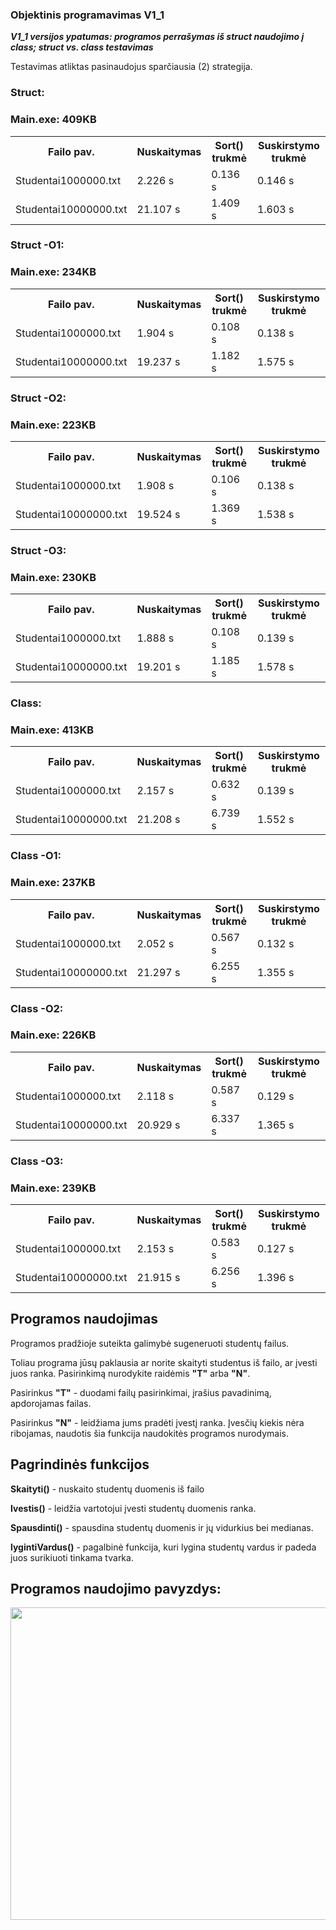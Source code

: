 <h3>Objektinis programavimas V1_1</h3>
<p><b><i>V1_1 versijos ypatumas: programos perrašymas iš struct naudojimo į class; struct vs. class testavimas</i></b></p>
<p>Testavimas atliktas pasinaudojus sparčiausia (2) strategija.</p>
<h3>Struct:</h3>
<h3>Main.exe: 409KB</h3>
<table>
    <tr>
        <th>Failo pav.</th>
        <th>Nuskaitymas</th>
        <th>Sort() trukmė</th>
        <th>Suskirstymo trukmė</th>
    </tr>
    <tr>
        <td>Studentai1000000.txt</td>
        <td>2.226 s</td>
        <td>0.136 s</td>
        <td>0.146 s</td>
    </tr>
    <tr>
        <td>Studentai10000000.txt</td>
        <td>21.107 s</td> 
        <td>1.409 s</td>
        <td>1.603 s</td>
    </tr>
</table>
<h3>Struct -O1:</h3>
<h3>Main.exe: 234KB</h3>
<table>
    <tr>
        <th>Failo pav.</th>
        <th>Nuskaitymas</th>
        <th>Sort() trukmė</th>
        <th>Suskirstymo trukmė</th>
    </tr>
    <tr>
        <td>Studentai1000000.txt</td>
        <td>1.904 s</td>
        <td>0.108 s</td>
        <td>0.138 s</td>
    </tr>
    <tr>
        <td>Studentai10000000.txt</td>
        <td>19.237 s</td> 
        <td>1.182 s</td>
        <td>1.575 s</td>
    </tr>
</table>
<h3>Struct -O2:</h3>
<h3>Main.exe: 223KB</h3>
<table>
    <tr>
        <th>Failo pav.</th>
        <th>Nuskaitymas</th>
        <th>Sort() trukmė</th>
        <th>Suskirstymo trukmė</th>
    </tr>
    <tr>
        <td>Studentai1000000.txt</td>
        <td>1.908 s</td>
        <td>0.106 s</td>
        <td>0.138 s</td>
    </tr>
    <tr>
        <td>Studentai10000000.txt</td>
        <td>19.524 s</td> 
        <td>1.369 s</td>
        <td>1.538 s</td>
    </tr>
</table>
<h3>Struct -O3:</h3>
<h3>Main.exe: 230KB</h3>
<table>
    <tr>
        <th>Failo pav.</th>
        <th>Nuskaitymas</th>
        <th>Sort() trukmė</th>
        <th>Suskirstymo trukmė</th>
    </tr>
    <tr>
        <td>Studentai1000000.txt</td>
        <td>1.888 s</td>
        <td>0.108 s</td>
        <td>0.139 s</td>
    </tr>
    <tr>
        <td>Studentai10000000.txt</td>
        <td>19.201 s</td> 
        <td>1.185 s</td>
        <td>1.578 s</td>
    </tr>
</table>
<h3>Class:</h3>
<h3>Main.exe: 413KB</h3>
<table>
    <tr>
        <th>Failo pav.</th>
        <th>Nuskaitymas</th>
        <th>Sort() trukmė</th>
        <th>Suskirstymo trukmė</th>
    </tr>
    <tr>
        <td>Studentai1000000.txt</td>
        <td>2.157 s</td>
        <td>0.632 s</td>
        <td>0.139 s</td>
    </tr>
    <tr>
        <td>Studentai10000000.txt</td>
        <td>21.208 s</td> 
        <td>6.739 s</td>
        <td>1.552 s</td>
    </tr>
</table>
<h3>Class -O1:</h3>
<h3>Main.exe: 237KB</h3>
<table>
    <tr>
        <th>Failo pav.</th>
        <th>Nuskaitymas</th>
        <th>Sort() trukmė</th>
        <th>Suskirstymo trukmė</th>
    </tr>
    <tr>
        <td>Studentai1000000.txt</td>
        <td>2.052 s</td>
        <td>0.567 s</td>
        <td>0.132 s</td>
    </tr>
    <tr>
        <td>Studentai10000000.txt</td>
        <td>21.297 s</td> 
        <td>6.255 s</td>
        <td>1.355 s</td>
    </tr>
</table>
<h3>Class -O2:</h3>
<h3>Main.exe: 226KB</h3>
<table>
    <tr>
        <th>Failo pav.</th>
        <th>Nuskaitymas</th>
        <th>Sort() trukmė</th>
        <th>Suskirstymo trukmė</th>
    </tr>
    <tr>
        <td>Studentai1000000.txt</td>
        <td>2.118 s</td>
        <td>0.587 s</td>
        <td>0.129 s</td>
    </tr>
    <tr>
        <td>Studentai10000000.txt</td>
        <td>20.929 s</td> 
        <td>6.337 s</td>
        <td>1.365 s</td>
    </tr>
</table>
<h3>Class -O3:</h3>
<h3>Main.exe: 239KB</h3>
<table>
    <tr>
        <th>Failo pav.</th>
        <th>Nuskaitymas</th>
        <th>Sort() trukmė</th>
        <th>Suskirstymo trukmė</th>
    </tr>
    <tr>
        <td>Studentai1000000.txt</td>
        <td>2.153 s</td>
        <td>0.583 s</td>
        <td>0.127 s</td>
    </tr>
    <tr>
        <td>Studentai10000000.txt</td>
        <td>21.915 s</td> 
        <td>6.256 s</td>
        <td>1.396 s</td>
    </tr>
</table>
<h2>Programos naudojimas</h2>
    <p>Programos pradžioje suteikta galimybė sugeneruoti studentų failus.</p>
    <p>Toliau programa jūsų paklausia ar norite skaityti studentus iš failo, ar įvesti juos ranka. Pasirinkimą nurodykite raidėmis <b>"T"</b> arba <b>"N"</b>.</p>
    <p>Pasirinkus <b>"T"</b> - duodami failų pasirinkimai, įrašius pavadinimą, apdorojamas failas.</p>
    <p>Pasirinkus <b>"N"</b> - leidžiama jums pradėti įvestį ranka. Įvesčių kiekis nėra ribojamas, naudotis šia funkcija naudokitės programos nurodymais.</p>
<h2>Pagrindinės funkcijos </h2>
    <p><b>Skaityti()</b> - nuskaito studentų duomenis iš failo</p>
    <p><b>Ivestis()</b> - leidžia vartotojui įvesti studentų duomenis ranka.</p>
    <p><b>Spausdinti()</b> - spausdina studentų duomenis ir jų vidurkius bei medianas.</p>
    <p><b>lygintiVardus()</b> - pagalbinė funkcija, kuri lygina studentų vardus ir padeda juos surikiuoti tinkama tvarka.</p>
<h2>Programos naudojimo pavyzdys:</h2>
<img src="https://user-images.githubusercontent.com/116721418/231956298-83a3cdd9-d920-4c71-a0e3-f2fad57bfc14.png" width="900" height="500">
